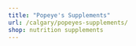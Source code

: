 ```yaml
---
title: "Popeye's Supplements"
url: /calgary/popeyes-supplements/
shop: nutrition supplements
---
```

